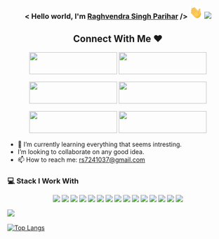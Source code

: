<h3 align='center'> < Hello world, I'm <a href="https://raghvendra.ml/" target="_blank">Raghvendra Singh Parihar</a> /> <img src="https://raw.githubusercontent.com/ABSphreak/ABSphreak/master/gifs/Hi.gif" width="30px"> <img src='https://visitor-badge.glitch.me/badge?page_id=Raghvendra-user'>
</h3>

  <h2 align='center'>Connect With Me &hearts;</h2>
  
  
<div align='center'>  
  

  <a href='https://www.raghvendra.ml'><img src='https://img.shields.io/badge/Website-ffffff?style=flat-square&logo=google-chrome&logoColor=black' height='50' width='200'/></a>
  <a href='https://instagram.com/raghvendra.singhparihar'><img src='https://img.shields.io/badge/-Instagram-ffffff?style=flat-square&logo=Instagram' height='50' width='200'/></a>

  <a href='https://www.linkedin.com/in/raghvendra-singh-parihar-4378621b3'><img src='https://img.shields.io/badge/-Linkedin-ffffff?style=flat-square&logo=Linkedin&logoColor=blue' height='50' width='200'/></a>
  <a href='https://t.me/raghvendrasp'><img src='https://img.shields.io/badge/-Telegram-ffffff?style=flat-square&logo=Telegram&logoColor=blue' height='50' width='200'/></a>

  
  <a href='mailto:rs7241037@gmail.com'><img src='https://img.shields.io/badge/Email-ffffff?style=flat-square&logo=Gmail&logoColor=red' height='50' width='200'/></a>
  <a href='https://wa.me/919907773224'><img src='https://img.shields.io/badge/Whatsapp-ffffff?style=flat-square&logo=Whatsapp&logoColor=darkgreen' height='50' width='200'/></a>

 </div>
  
 

- 🌱 I’m currently learning everything that seems intresting.
- I’m looking to collaborate on any good idea.
- 📫 How to reach me: rs7241037@gmail.com

  
  
### 💻 Stack I Work With

<p align="center">
<img src="https://img.shields.io/badge/python-3776AB.svg?&style=for-the-badge&logo=python&logoColor=white" height="25"/>
<img src="https://img.shields.io/badge/c++-3776AB.svg?&style=for-the-badge&logo=c++&logoColor=Blue" height="25"/>
<img src="https://img.shields.io/badge/c-A8B9CC.svg?&style=for-the-badge&logo=c&logoColor=fff" height="25"/>
<img src="https://img.shields.io/badge/html-E34F26.svg?&style=for-the-badge&logo=html5&logoColor=fff" height="25"/>
<img src="https://img.shields.io/badge/css-1572B6.svg?&style=for-the-badge&logo=css3&logoColor=fff" height="25"/>

  <img src="https://img.shields.io/badge/php-8892BF.svg?&style=for-the-badge&logo=php&logoColor=white" height="25"/>
<img src="https://img.shields.io/badge/javascript-F7DF1E.svg?&style=for-the-badge&logo=javascript&logoColor=white" height="25"/>
<img src="https://img.shields.io/badge/firebase-FFCA28.svg?&style=for-the-badge&logo=firebase&logoColor=white" height="25"/>
<img src="https://img.shields.io/badge/mysql-4479A1.svg?&style=for-the-badge&logo=mysql&logoColor=white" height="25"/>
<img src="https://img.shields.io/badge/Flask-000000.svg?&style=for-the-badge&logo=flask&logoColor=white" height="25"/>
<img src="https://img.shields.io/badge/Django-092D1F.svg?&style=for-the-badge&logo=Django&logoColor=white" height="25"/>
<img src="https://img.shields.io/badge/React-61DAFB.svg?&style=for-the-badge&logo=React&logoColor=white" height="25"/>
<img src="https://img.shields.io/badge/Angular-E23237.svg?&style=for-the-badge&logo=Angularjs&logoColor=white" height="25"/>
<img src="https://img.shields.io/badge/Linux-fff.svg?&style=for-the-badge&logo=Linux&logoColor=black" height="25"/>
<img src="https://img.shields.io/badge/Blender-F5792A.svg?&style=for-the-badge&logo=Blender&logoColor=white" height="25"/>

  </p>


 ![](https://github-readme-stats.vercel.app/api?username=Raghvendra-user&&show_icons=true&title_color=ffffff&icon_color=bb2acf&text_color=daf7dc&bg_color=151515)
 
 [![Top Langs](https://github-readme-stats.vercel.app/api/top-langs/?username=Raghvendra-user&layout=compact)](https://github.com/Raghvendra-user/github-readme-stats)

<!--  [![Raghvendra's wakatime stats](https://github-readme-stats.vercel.app/api/wakatime?username=Raghvendra)](https://github.com/Raghvendra-user/github-readme-stats) -->

 
